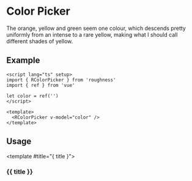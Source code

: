 <script lang="ts" setup>
import { RColorPicker, RDetails, RSpace, RTable, RText } from 'roughness'
import { ref } from 'vue'

let color = ref('')
</script>

# Color Picker

The orange, yellow and green seem one colour, which descends pretty uniformly from an intense to a rare yellow, making what I should call different shades of yellow.

## Example

<RDetails>
  <template #summary>Show Code</template>

```vue
<script lang="ts" setup>
import { RColorPicker } from 'roughness'
import { ref } from 'vue'

let color = ref('')
</script>

<template>
  <RColorPicker v-model="color" />
</template>
```

</RDetails>

<RColorPicker v-model="color" />

## Usage

<RUsage file="src/color-picker/index.vue">

  <template #title="{ title }">

  ### {{ title }}

  </template>

</RUsage>
